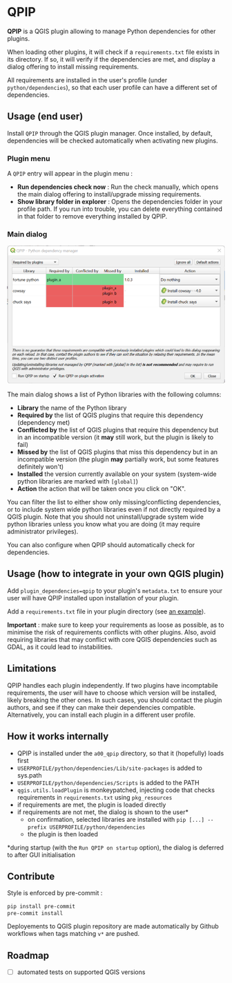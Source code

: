 # QPIP

**QPIP** is a QGIS plugin allowing to manage Python dependencies for other plugins.

When loading other plugins, it will check if a `requirements.txt` file exists in its directory. If so, it will verify if the dependencies are met, and display a dialog offering to install missing requirements.

All requirements are installed in the user's profile (under `python/dependencies`), so that each user profile can have a different set of dependencies.


## Usage (end user)

Install `QPIP` through the QGIS plugin manager. Once installed, by default, dependencies will be checked automatically when activating new plugins.

### Plugin menu

A `QPIP` entry will appear in the plugin menu :
- **Run dependencies check now** : Run the check manually, which opens the main dialog offering to install/upgrade missing requirements.
- **Show library folder in explorer** : Opens the dependencies folder in your profile path. If you run into trouble, you can delete everything contained in that folder to remove everything installed by QPIP.

### Main dialog

![main dialog](docs/screenshot.png)

The main dialog shows a list of Python libraries with the following columns:
- **Library** the name of the Python library
- **Required by** the list of QGIS plugins that require this dependency (dependency met)
- **Conflicted by** the list of QGIS plugins that require this dependency but in an incompatible version (it **may** still work, but the plugin is likely to fail)
- **Missed by** the list of QGIS plugins that miss this dependency but in an incompatible version (the plugin **may** partially work, but some features definitely won't)
- **Installed** the version currently available on your system (system-wide python libraries are marked with `[global]`)
- **Action** the action that will be taken once you click on "OK".

You can filter the list to either show only missing/conflicting dependencies, or to include system wide python libraries even if not directly required by a QGIS plugin. Note that you should not uninstall/upgrade system wide python libraries unless you know what you are doing (it may require administrator privileges).

You can also configure when QPIP should automatically check for dependencies.


## Usage (how to integrate in your own QGIS plugin)

Add `plugin_dependencies=qpip` to your plugin's `metadata.txt` to ensure your user will have QPIP installed upon installation of your plugin.

Add a `requirements.txt` file in your plugin directory (see [an example](https://pip.pypa.io/en/stable/cli/pip_install/#example-requirements-file)).

**Important** : make sure to keep your requirements as loose as possible, as to minimise the risk of requirements conflicts with other plugins. Also, avoid requiring libraries that may conflict with core QGIS dependencies such as GDAL, as it could lead to instabilities.


## Limitations

QPIP handles each plugin independently. If two plugins have incomptabile requirements, the user will have to choose which version will be installed, likely breaking the other ones. In such cases, you should contact the plugin authors, and see if they can make their dependencies compatible. Alternatively, you can install each plugin in a different user profile.


## How it works internally

- QPIP is installed under the `a00_qpip` directory, so that it (hopefully) loads first
- `USERPROFILE/python/dependencies/Lib/site-packages` is added to sys.path
- `USERPROFILE/python/dependencies/Scripts` is added to the PATH
- `qgis.utils.loadPlugin` is monkeypatched, injecting code that checks requirements in `requirements.txt` using `pkg_resources`
- if requirements are met, the plugin is loaded directly
- if requirements are not met, the dialog is shown to the user*
  - on confirmation, selected libraries are installed with `pip [...] --prefix USERPROFILE/python/dependencies`
  - the plugin is then loaded

*during startup (with the `Run QPIP on startup` option), the dialog is deferred to after GUI initialisation


## Contribute

Style is enforced by pre-commit :
```
pip install pre-commit
pre-commit install
```

Deployements to QGIS plugin repository are made automatically by Github workflows when tags matching `v*` are pushed.


## Roadmap

- [ ] automated tests on supported QGIS versions
